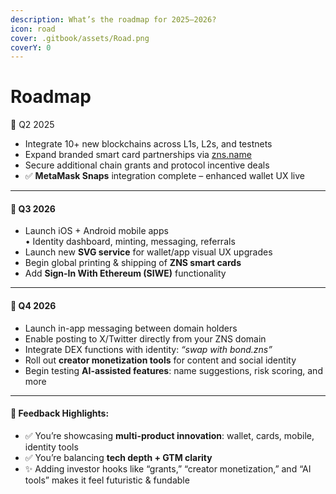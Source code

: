 ```yaml
---
description: What’s the roadmap for 2025–2026?
icon: road
cover: .gitbook/assets/Road.png
coverY: 0
---
```


# Roadmap

📍 Q2 2025

* Integrate 10+ new blockchains across L1s, L2s, and testnets
* Expand branded smart card partnerships via [zns.name](https://zns.name/)
* Secure additional chain grants and protocol incentive deals
* ✅ **MetaMask Snaps** integration complete – enhanced wallet UX live

***

#### 📱 Q3 2026

* Launch iOS + Android mobile apps\
  • Identity dashboard, minting, messaging, referrals
* Launch new **SVG service** for wallet/app visual UX upgrades
* Begin global printing & shipping of **ZNS smart cards**
* Add **Sign-In With Ethereum (SIWE)** functionality

***

#### 🧩 Q4 2026

* Launch in-app messaging between domain holders
* Enable posting to X/Twitter directly from your ZNS domain
* Integrate DEX functions with identity: _“swap with bond.zns”_
* Roll out **creator monetization tools** for content and social identity
* Begin testing **AI-assisted features**: name suggestions, risk scoring, and more

***

#### 🔑 Feedback Highlights:

* ✅ You’re showcasing **multi-product innovation**: wallet, cards, mobile, identity tools
* ✅ You’re balancing **tech depth + GTM clarity**
* ✨ Adding investor hooks like “grants,” “creator monetization,” and “AI tools” makes it feel futuristic & fundable
